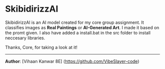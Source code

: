 # SkibidirizzAI 

SkibidirizzAI is an AI model created for my core group assignment. It classifies images as **Real Paintings** or **AI-Generated Art**. I made it based on the promt given. I also have added a install.bat in the src folder to install neccesary libraries.

Thanks, Core, for taking a look at it! 

---

**Author**: [Vihaan Kanwar  8E] (https://github.com/VibeSlayer-code)
